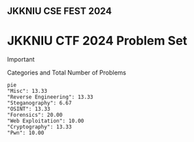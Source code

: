 ## JKKNIU CSE FEST 2024

# JKKNIU CTF 2024 Problem Set


> [!IMPORTANT]
> Categories and Total Number of Problems
> 
```mermaid
pie
"Misc": 13.33
"Reverse Engineering": 13.33
"Steganography": 6.67
"OSINT": 13.33
"Forensics": 20.00
"Web Exploitation": 10.00
"Cryptography": 13.33
"Pwn": 10.00
```
